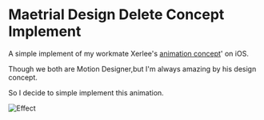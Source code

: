 # Maetrial Design Delete Concept Implement

A simple implement of my workmate Xerlee's [animation concept](https://dribbble.com/shots/2245626-Material-Design-Delete)' on iOS.

Though we both are Motion Designer,but I'm always amazing by his design concept.

So I decide to simple implement this animation.

![Effect](https://github.com/MartinRGB/MTMaterialDelete/blob/master/342.gif?raw=true)



